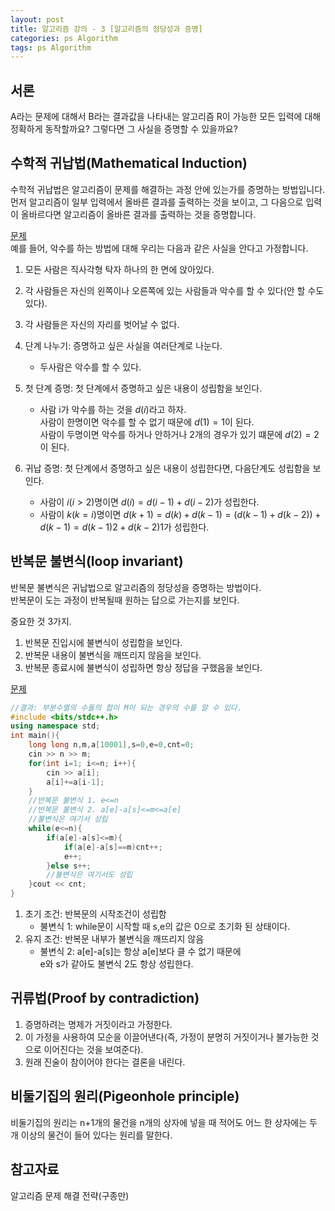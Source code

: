 ```yaml
---
layout: post
title: 알고리즘 강의 - 3 [알고리즘의 정당성과 증명]
categories: ps Algorithm
tags: ps Algorithm
---
```


## 서론
A라는 문제에 대해서 B라는 결과값을 나타내는 알고리즘 R이 가능한 모든 입력에 대해 정확하게 동작할까요? 그렇다면 그 사실을 증명할 수 있을까요?  

## 수학적 귀납법(Mathematical Induction)
수학적 귀납법은 알고리즘이 문제를 해결하는 과정 안에 있는가를 증명하는 방법입니다.  
먼저 알고리즘이 일부 입력에서 올바른 결과를 출력하는 것을 보이고, 그 다음으로 입력이 올바르다면 알고리즘이 올바른 결과를 출력하는 것을 증명합니다. 

[문제](https://www.acmicpc.net/problem/8394)  
예를 들어, 악수를 하는 방법에 대해 우리는 다음과 같은 사실을 안다고 가정합니다.  
1. 모든 사람은 직사각형 탁자 하나의 한 면에 앉아있다.  
2. 각 사람들은 자신의 왼쪽이나 오른쪽에 있는 사람들과 악수를 할 수 있다(안 할 수도 있다).  
3. 각 사람들은 자신의 자리를 벗어날 수 없다.

1. 단계 나누기: 증명하고 싶은 사실을 여러단계로 나눈다.  
    - 두사람은 악수를 할 수 있다. 

2. 첫 단계 증명: 첫 단계에서 증명하고 싶은 내용이 성립함을 보인다.  
    - 사람 i가 악수를 하는 것을 $d(i)$라고 하자.  
    사람이 한명이면 악수를 할 수 없기 때문에 $d(1)=1$이 된다.  
    사람이 두명이면 악수를 하거나 안하거나 2개의 경우가 있기 떄문에 $d(2)=2$이 된다.  

3. 귀납 증명: 첫 단계에서 증명하고 싶은 내용이 성립한다면, 다음단계도 성립함을 보인다.  
    - 사람이 $i(i>2)$명이면 $d(i)=d(i-1)+d(i-2)$가 성립한다.  
    - 사람이 $k(k=i)$명이면 $d(k+1)=d(k)+d(k-1)=(d(k-1)+d(k-2))+d(k-1)=d(k-1)2+d(k-2)1$가 성립한다.  

## 반복문 불변식(loop invariant)
반복문 불변식은 귀납법으로 알고리즘의 정당성을 증명하는 방법이다.  
반복문이 도는 과정이 반복될때 원하는 답으로 가는지를 보인다.  

중요한 것 3가지.
1. 반복문 진입시에 불변식이 성립함을 보인다.  
2. 반복문 내용이 불변식을 깨뜨리지 않음을 보인다.  
3. 반복문 종료시에 불변식이 성립하면 항상 정답을 구했음을 보인다.  


[문제](https://www.acmicpc.net/problem/2003)
```cpp
//결과: 부분수열의 수들의 합이 M이 되는 경우의 수를 알 수 있다.
#include <bits/stdc++.h>
using namespace std;
int main(){
    long long n,m,a[10001],s=0,e=0,cnt=0;
    cin >> n >> m;
    for(int i=1; i<=n; i++){
        cin >> a[i];
        a[i]+=a[i-1];
    }
    //반복문 불변식 1. e<=n
    //반복문 불변식 2. a[e]-a[s]<=m<=a[e]
    //불변식은 여기서 성립
    while(e<=n){
        if(a[e]-a[s]<=m){
            if(a[e]-a[s]==m)cnt++;
            e++;
        }else s++;
        //불변식은 여기서도 성립
    }cout << cnt;
}
```

1. 초기 조건: 반복문의 시작조건이 성립함
    - 불변식 1: while문이 시작할 때 s,e의 값은 0으로 초기화 된 상태이다.  
2. 유지 조건: 반복문 내부가 불변식을 깨뜨리지 않음
    - 불변식 2: a[e]-a[s]는 항상 a[e]보다 클 수 없기 때문에  
    e와 s가 같아도 불변식 2도 항상 성립한다.


## 귀류법(Proof by contradiction)
1. 증명하려는 명제가 거짓이라고 가정한다.
2. 이 가정을 사용하여 모순을 이끌어낸다(즉, 가정이 분명히 거짓이거나 불가능한 것으로 이어진다는 것을 보여준다).
3. 원래 진술이 참이어야 한다는 결론을 내린다.

## 비둘기집의 원리(Pigeonhole principle)
비둘기집의 원리는 n+1개의 물건을 n개의 상자에 넣을 때 적어도 어느 한 상자에는 두 개 이상의 물건이 들어 있다는 원리를 말한다.

## 참고자료
알고리즘 문제 해결 전략(구종만)